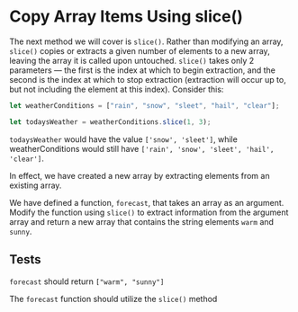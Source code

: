 # Copy Array Items Using slice()

The next method we will cover is `slice()`. Rather than modifying an array, `slice()` copies or extracts a given number of elements to a new array, leaving the array it is called upon untouched. `slice()` takes only 2 parameters — the first is the index at which to begin extraction, and the second is the index at which to stop extraction (extraction will occur up to, but not including the element at this index). Consider this:

```javascript
let weatherConditions = ["rain", "snow", "sleet", "hail", "clear"];

let todaysWeather = weatherConditions.slice(1, 3);
```

`todaysWeather` would have the value `['snow', 'sleet']`, while weatherConditions would still have `['rain', 'snow', 'sleet', 'hail', 'clear']`.

In effect, we have created a new array by extracting elements from an existing array.

We have defined a function, `forecast`, that takes an array as an argument. Modify the function using `slice()` to extract information from the argument array and return a new array that contains the string elements `warm` and `sunny`.

## Tests

`forecast` should return `["warm", "sunny"]`

The `forecast` function should utilize the `slice()` method
